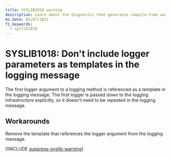 ```yaml
---
title: SYSLIB1018 warning
description: Learn about the diagnostic that generates compile-time warning SYSLIB1018.
ms.date: 05/07/2021
f1_keywords:
  - syslib1018
---
```


# SYSLIB1018: Don't include logger parameters as templates in the logging message

The first logger argument to a logging method is referenced as a template in the logging message. The first logger is passed down to the logging infrastructure explicitly, so it doesn't need to be repeated in the logging message.

## Workarounds

Remove the template that references the logger argument from the logging message.

[!INCLUDE [suppress-syslib-warning](includes/suppress-source-generator-diagnostics.md)]
